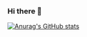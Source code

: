 ### Hi there 👋

[![Anurag's GitHub stats](https://github-readme-stats.vercel.app/api?username=rems64)](https://github.com/anuraghazra/github-readme-stats)

<!--
**rems64/rems64** is a ✨ _special_ ✨ repository because its `README.md` (this file) appears on your GitHub profile.

Here are some ideas to get you started:

- 🔭 I’m currently working on ...
- 🌱 I’m currently learning ...
- 👯 I’m looking to collaborate on ...
- 🤔 I’m looking for help with ...
- 💬 Ask me about ...
- 📫 How to reach me: ...
- 😄 Pronouns: ...
- ⚡ Fun fact: ...
-->
